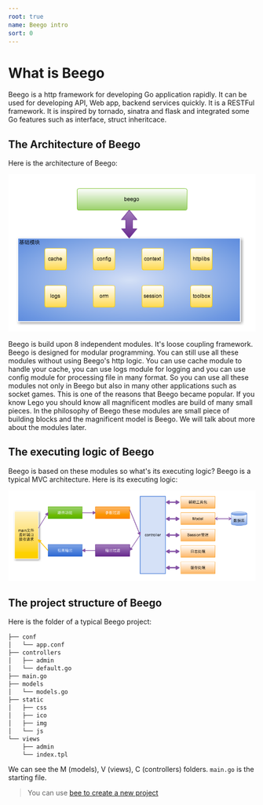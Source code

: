 ```yaml
---
root: true
name: Beego intro
sort: 0
---
```


# What is Beego
Beego is a http framework for developing Go application rapidly. It can be used for developing API, Web app, backend services quickly. It is a RESTFul framework.  It is inspired by tornado, sinatra and flask and integrated some Go features such as interface, struct inheritcace.  

## The Architecture of Beego
Here is the architecture of Beego:


![](../images/architecture.png)

Beego is build upon 8 independent modules. It's loose coupling framework. Beego is designed for modular programming. You can still use all these modules without using Beego's http logic. You can use cache module to handle your cache, you can use logs module for logging and you can use config module for processing file in many format. So you can use all these modules not only in Beego but also in many other applications such as socket games. This is one of the reasons that Beego became popular. If you know Lego you should know all magnificent modles are build of many small pieces. In the philosophy of Beego these modules are small piece of building blocks and the magnificent model is Beego. We will talk about more about the modules later.

## The executing logic of Beego

Beego is based on these modules so what's its executing logic? Beego is
a typical MVC architecture. Here is its executing logic:

![](../images/flow.png)

## The project structure of Beego

Here is the folder of a typical Beego project:

```
├── conf
│   └── app.conf   
├── controllers
│   ├── admin
│   └── default.go
├── main.go
├── models
│   └── models.go
├── static
│   ├── css
│   ├── ico
│   ├── img
│   └── js
└── views
    ├── admin
    └── index.tpl
```

We can see the M (models), V (views), C (controllers) folders. `main.go` is the starting file.

>You can use [bee to create a new project](../install/bee.md)
